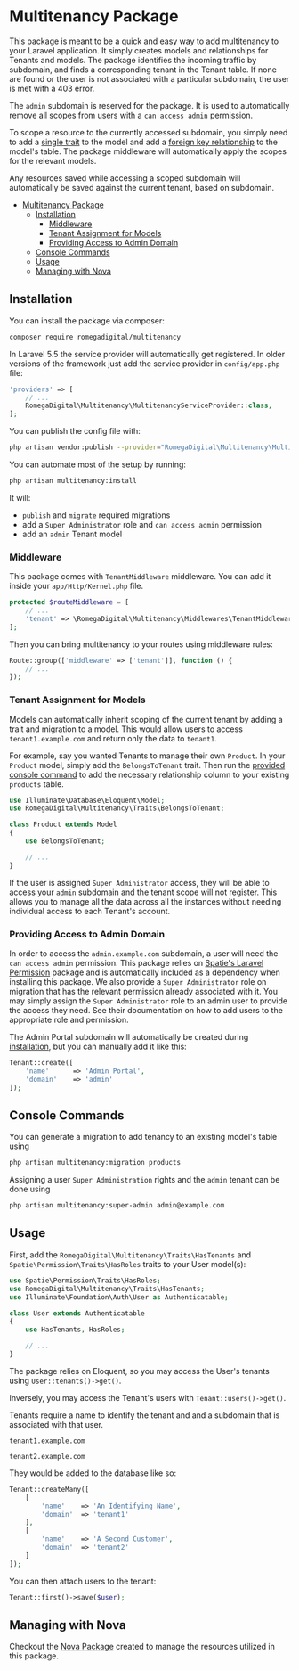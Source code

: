 # Multitenancy Package

This package is meant to be a quick and easy way to add multitenancy to your Laravel application. It simply creates models and relationships for Tenants and models. The package identifies the incoming traffic by subdomain, and finds a corresponding tenant in the Tenant table. If none are found or the user is not associated with a particular subdomain, the user is met with a 403 error.

The `admin` subdomain is reserved for the package. It is used to automatically remove all scopes from users with a `can access admin` permission.

To scope a resource to the currently accessed subdomain, you simply need to add a [single trait](#tenant-assignment-for-other-models) to the model and add a [foreign key relationship](#console-commands) to the model's table. The package middleware will automatically apply the scopes for the relevant models.

Any resources saved while accessing a scoped subdomain will automatically be saved against the current tenant, based on subdomain.

- [Multitenancy Package](#multitenancy-package)
  - [Installation](#installation)
    - [Middleware](#middleware)
    - [Tenant Assignment for Models](#tenant-assignment-for-models)
    - [Providing Access to Admin Domain](#providing-access-to-admin-domain)
  - [Console Commands](#console-commands)
  - [Usage](#usage)
  - [Managing with Nova](#managing-with-nova)


## Installation

You can install the package via composer:

``` bash
composer require romegadigital/multitenancy
```

In Laravel 5.5 the service provider will automatically get registered. In older versions of the framework just add the service provider in `config/app.php` file:

```php
'providers' => [
    // ...
    RomegaDigital\Multitenancy\MultitenancyServiceProvider::class,
];
```

You can publish the config file with:

```bash
php artisan vendor:publish --provider="RomegaDigital\Multitenancy\MultitenancyServiceProvider" --tag="config"
```

You can automate most of the setup by running:

```bash
php artisan multitenancy:install
```

It will:
- `publish` and `migrate` required migrations
- add a `Super Administrator` role and `can access admin` permission
- add an `admin` Tenant model

### Middleware

This package comes with `TenantMiddleware` middleware. You can add it inside your `app/Http/Kernel.php` file.

```php
protected $routeMiddleware = [
    // ...
    'tenant' => \RomegaDigital\Multitenancy\Middlewares\TenantMiddleware::class,
];
```

Then you can bring multitenancy to your routes using middleware rules:

```php
Route::group(['middleware' => ['tenant']], function () {
    // ...
});
```

### Tenant Assignment for Models

Models can automatically inherit scoping of the current tenant by adding a trait and migration to a model. This would allow users to access `tenant1.example.com` and return only the data to `tenant1`. 

For example, say you wanted Tenants to manage their own `Product`. In your `Product` model, simply add the `BelongsToTenant` trait. Then run the [provided console command](#console-commands) to add the necessary relationship column to your existing `products` table.

```php
use Illuminate\Database\Eloquent\Model;
use RomegaDigital\Multitenancy\Traits\BelongsToTenant;

class Product extends Model
{
    use BelongsToTenant;

    // ...
}
```

If the user is assigned `Super Administrator` access, they will be able to access your `admin` subdomain and the tenant scope will not register. This allows you to manage all the data across all the instances without needing individual access to each Tenant's account.

### Providing Access to Admin Domain

In order to access the `admin.example.com` subdomain, a user will need the `can access admin` permission. This package relies on [Spatie's Laravel Permission](https://github.com/spatie/laravel-permission) package and is automatically included as a dependency when installing this package. We also provide a `Super Administrator` role on migration that has the relevant permission already associated with it. You may simply assign the `Super Administrator` role to an admin user to provide the access they need. See their documentation on how to add users to the appropriate role and permission.

The Admin Portal subdomain will automatically be created during [installation](#installation), but you can manually add it like this:

```php
Tenant::create([
    'name'      => 'Admin Portal',
    'domain'    => 'admin'
]);
```

## Console Commands

You can generate a migration to add tenancy to an existing model's table using

```bash
php artisan multitenancy:migration products
```

Assigning a user `Super Administration` rights and the `admin` tenant can be done using

```bash
php artisan multitenancy:super-admin admin@example.com
```

## Usage

First, add the `RomegaDigital\Multitenancy\Traits\HasTenants` and `Spatie\Permission\Traits\HasRoles` traits to your User model(s):

```php
use Spatie\Permission\Traits\HasRoles;
use RomegaDigital\Multitenancy\Traits\HasTenants;
use Illuminate\Foundation\Auth\User as Authenticatable;

class User extends Authenticatable
{
    use HasTenants, HasRoles;

    // ...
}
```

The package relies on Eloquent, so you may access the User's tenants using `User::tenants()->get()`.

Inversely, you may access the Tenant's users with `Tenant::users()->get()`.

Tenants require a name to identify the tenant and and a subdomain that is associated with that user. 

`tenant1.example.com`

`tenant2.example.com`

They would be added to the database like so:

```php
Tenant::createMany([
    [
        'name'    => 'An Identifying Name',
        'domain'  => 'tenant1'
    ],
    [
        'name'    => 'A Second Customer',
        'domain'  => 'tenant2'
    ]
]);
```

You can then attach users to the tenant:

```php
Tenant::first()->save($user);
```

## Managing with Nova

Checkout the [Nova Package](#) created to manage the resources utilized in this package.
